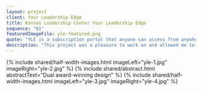 ```yaml
---
layout: project
client: Your Leadership Edge
title: Kansas Leadership Center Your Leadership Edge
sequence: "01"
featuredImageFile: yle-featured.png
quote: "YLE is a subscription portal that anyone can access from anywhere around the world. The portal gives you access to the Kansas Leadership Center resources and teachings, both online and in-person. Your Leadership Edge operates as a subsidiary of the Kansas Leadership Center with all profit directed back to the mission work of the organization."
description: "This project was a pleasure to work on and allowed me to explore various polygons and rare geometric shapes for the web. This was designed for ease-of-use while maintaining a beautiful aesthetic that earned us two design awards. The first was an honorable mention from {% include shared/liquid-links.html link="http://www.awwwards.com/best-websites/your-leadership-edge-a-klc-experience-1/" text="Awwwards" %} and the second was from {% include shared/liquid-links.html link="http://gdusa.com/uncategorized/2015-american-web-design-awards-winner?eid=6676" text="Graphic Design USA %}, which earned us a spot in their annual issue."
---
```


{% include shared/half-width-images.html imageLeft="yle-1.jpg" imageRight="yle-2.jpg" %}
{% include shared/abstract.html abstractText="Dual award-winning design" %}
{% include shared/half-width-images.html imageLeft="yle-3.jpg" imageRight="yle-4.jpg" %}
